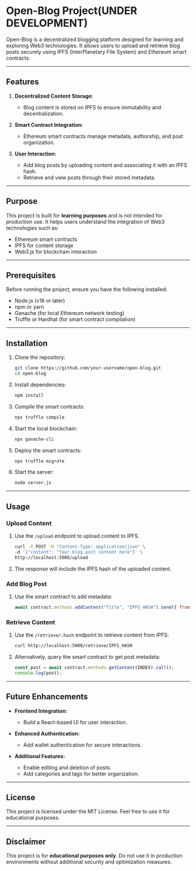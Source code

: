 # Open-Blog Project(UNDER DEVELOPMENT)

Open-Blog is a decentralized blogging platform designed for learning and exploring Web3 technologies. It allows users to upload and retrieve blog posts securely using IPFS (InterPlanetary File System) and Ethereum smart contracts.

---

## Features

1. **Decentralized Content Storage:**
   - Blog content is stored on IPFS to ensure immutability and decentralization.

2. **Smart Contract Integration:**
   - Ethereum smart contracts manage metadata, authorship, and post organization.

3. **User Interaction:**
   - Add blog posts by uploading content and associating it with an IPFS hash.
   - Retrieve and view posts through their stored metadata.

---

## Purpose

This project is built for **learning purposes** and is not intended for production use. It helps users understand the integration of Web3 technologies such as:

- Ethereum smart contracts
- IPFS for content storage
- Web3.js for blockchain interaction

---

## Prerequisites

Before running the project, ensure you have the following installed:

- Node.js (v16 or later)
- npm or yarn
- Ganache (for local Ethereum network testing)
- Truffle or Hardhat (for smart contract compilation)

---

## Installation

1. Clone the repository:
   ```bash
   git clone https://github.com/your-username/open-blog.git
   cd open-blog
   ```

2. Install dependencies:
   ```bash
   npm install
   ```

3. Compile the smart contracts:
   ```bash
   npx truffle compile
   ```

4. Start the local blockchain:
   ```bash
   npx ganache-cli
   ```

5. Deploy the smart contracts:
   ```bash
   npx truffle migrate
   ```

6. Start the server:
   ```bash
   node server.js
   ```

---

## Usage

### Upload Content

1. Use the `/upload` endpoint to upload content to IPFS.
   ```bash
   curl -X POST -H "Content-Type: application/json" \
   -d '{"content": "Your blog post content here"}' \
   http://localhost:5000/upload
   ```

2. The response will include the IPFS hash of the uploaded content.

### Add Blog Post

1. Use the smart contract to add metadata:
   ```javascript
   await contract.methods.addContent("Title", "IPFS_HASH").send({ from: "YOUR_ACCOUNT_ADDRESS" });
   ```

### Retrieve Content

1. Use the `/retrieve/:hash` endpoint to retrieve content from IPFS:
   ```bash
   curl http://localhost:5000/retrieve/IPFS_HASH
   ```

2. Alternatively, query the smart contract to get post metadata:
   ```javascript
   const post = await contract.methods.getContent(INDEX).call();
   console.log(post);
   ```

---

## Future Enhancements

- **Frontend Integration:**
  - Build a React-based UI for user interaction.

- **Enhanced Authentication:**
  - Add wallet authentication for secure interactions.

- **Additional Features:**
  - Enable editing and deletion of posts.
  - Add categories and tags for better organization.

---

## License

This project is licensed under the MIT License. Feel free to use it for educational purposes.

---

## Disclaimer

This project is for **educational purposes only**. Do not use it in production environments without additional security and optimization measures.
